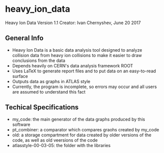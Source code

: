 # heavy_ion_data
Heavy Ion Data Version 1.1
Creator: Ivan Chernyshev, June 20 2017

## General Info
- Heavy Ion Data is a basic data analysis tool designed to analyze collision data from heavy ion collisions to make it easier to draw conclusions from the data 
- Depends heavily on CERN's data analysis framework ROOT
- Uses LaTeX to generate report files and to put data on an easy-to-read surface
- Outputs data as graphs in ATLAS style
- Currently, the program is incomplete, so errors may occur and all users are assumed to understand this fact 

## Techical Specifications
- my_code: the main generator of the data graphs produced by this software
- pt_combiner: a comparator which compares graohs created by my_code
- old: a storage compartment for data created by older versions of the code, as well as old veersions of the code
- atlasstyle-00-03-05: the folder with the libraries 

